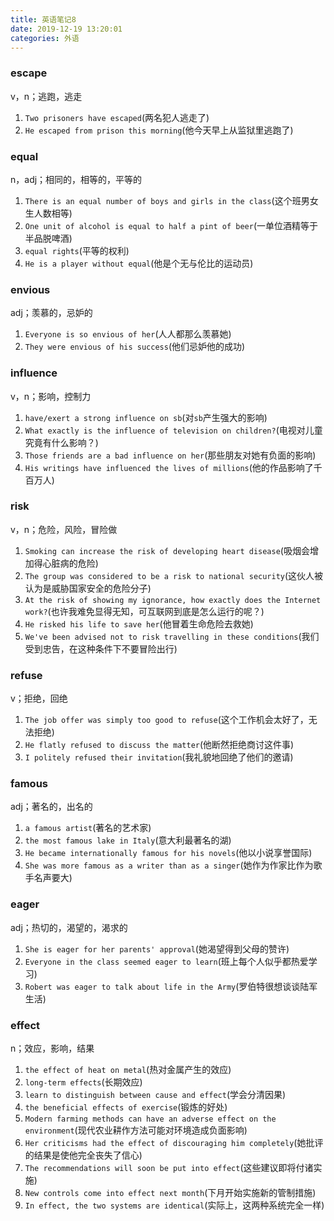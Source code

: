 ```yaml
---
title: 英语笔记8
date: 2019-12-19 13:20:01
categories: 外语
---
```

### 

### escape

v，n；逃跑，逃走

1. `Two prisoners have escaped`(两名犯人逃走了)
2. `He escaped from prison this morning`(他今天早上从监狱里逃跑了)

### equal

n，adj；相同的，相等的，平等的

1. `There is an equal number of boys and girls in the class`(这个班男女生人数相等)
2. `One unit of alcohol is equal to half a pint of beer`(一单位酒精等于半品脱啤酒)
3. `equal rights`(平等的权利)
4. `He is a player without equal`(他是个无与伦比的运动员)

### envious

adj；羡慕的，忌妒的

1. `Everyone is so envious of her`(人人都那么羡慕她)
2. `They were envious of his success`(他们忌妒他的成功)

### influence

v，n；影响，控制力

1. `have/exert a strong influence on sb`(对`sb`产生强大的影响)
2. `What exactly is the influence of television on children?`(电视对儿童究竟有什么影响？)
3. `Those friends are a bad influence on her`(那些朋友对她有负面的影响)
4. `His writings have influenced the lives of millions`(他的作品影响了千百万人)

### risk

v，n；危险，风险，冒险做

1. `Smoking can increase the risk of developing heart disease`(吸烟会增加得心脏病的危险)
2. `The group was considered to be a risk to national security`(这伙人被认为是威胁国家安全的危险分子)
3. `At the risk of showing my ignorance, how exactly does the Internet work?`(也许我难免显得无知，可互联网到底是怎么运行的呢？)
4. `He risked his life to save her`(他冒着生命危险去救她)
5. `We've been advised not to risk travelling in these conditions`(我们受到忠告，在这种条件下不要冒险出行)

### refuse

v；拒绝，回绝

1. `The job offer was simply too good to refuse`(这个工作机会太好了，无法拒绝)
2. `He flatly refused to discuss the matter`(他断然拒绝商讨这件事)
3. `I politely refused their invitation`(我礼貌地回绝了他们的邀请)

### famous

adj；著名的，出名的

1. `a famous artist`(著名的艺术家)
2. `the most famous lake in Italy`(意大利最著名的湖)
3. `He became internationally famous for his novels`(他以小说享誉国际)
4. `She was more famous as a writer than as a singer`(她作为作家比作为歌手名声要大)

### eager

adj；热切的，渴望的，渴求的

1. `She is eager for her parents' approval`(她渴望得到父母的赞许)
2. `Everyone in the class seemed eager to learn`(班上每个人似乎都热爱学习)
3. `Robert was eager to talk about life in the Army`(罗伯特很想谈谈陆军生活)

### effect

n；效应，影响，结果

1. `the effect of heat on metal`(热对金属产生的效应)
2. `long-term effects`(长期效应)
3. `learn to distinguish between cause and effect`(学会分清因果)
4. `the beneficial effects of exercise`(锻炼的好处)
5. `Modern farming methods can have an adverse effect on the environment`(现代农业耕作方法可能对环境造成负面影响)
6. `Her criticisms had the effect of discouraging him completely`(她批评的结果是使他完全丧失了信心)
7. `The recommendations will soon be put into effect`(这些建议即将付诸实施)
8. `New controls come into effect next month`(下月开始实施新的管制措施)
9. `In effect, the two systems are identical`(实际上，这两种系统完全一样)